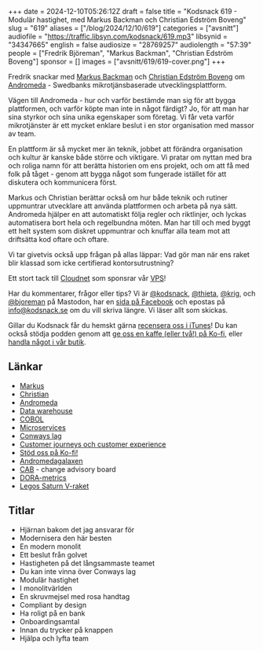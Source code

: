 +++
date = 2024-12-10T05:26:12Z
draft = false
title = "Kodsnack 619 - Modulär hastighet, med Markus Backman och Christian Edström Boveng"
slug = "619"
aliases = ["/blog/2024/12/10/619"]
categories = ["avsnitt"]
audiofile = "https://traffic.libsyn.com/kodsnack/619.mp3"
libsynid = "34347665"
english = false
audiosize = "28769257"
audiolength = "57:39"
people = ["Fredrik Björeman", "Markus Backman", "Christian Edström Boveng"]
sponsor = []
images = ["avsnitt/619/619-cover.png"]
+++

Fredrik snackar med [Markus Backman](https://www.linkedin.com/in/markus-backman/) och [Christian Edström Boveng](https://www.linkedin.com/in/christianedstrom/) om [Andromeda](https://www.jfokus.se/jfokus23-preso/Space-the-Final-Frontier.pdf) - Swedbanks mikrotjänsbaserade utvecklingsplattform.

Vägen till Andromeda - hur och varför bestämde man sig för att bygga plattformen, och varför köpte man inte in något färdigt? Jo, för att man har sina styrkor och sina unika egenskaper som företag. Vi får veta varför mikrotjänster är ett mycket enklare beslut i en stor organisation med massor av team.

En plattform är så mycket mer än teknik, jobbet att förändra organisation och kultur är kanske både större och viktigare. Vi pratar om nyttan med bra och roliga namn för att berätta historien om ens projekt, och om att få med folk på tåget - genom att bygga något som fungerade istället för att diskutera och kommunicera först.

Markus och Christian berättar också om hur både teknik och rutiner uppmuntrar utvecklare att använda plattformen och arbeta på nya sätt. Andromeda hjälper en att automatiskt följa regler och riktlinjer, och lyckas  automatisera bort hela och regelbundna möten. Man har till och med byggt ett helt system som diskret uppmuntrar och knuffar alla team mot att driftsätta kod oftare och oftare.

Vi tar givetvis också upp frågan på allas läppar: Vad gör man när ens raket blir klassad som icke certifierad kontorsutrustning?

Ett stort tack till [Cloudnet](https://www.cloudnet.se) som sponsrar vår [VPS](https://en.wikipedia.org/wiki/Virtual_private_server)!

Har du kommentarer, frågor eller tips? Vi är [@kodsnack](https://social.podsnack.se/@kodsnack), [@thieta](https://6510.nu/@thieta), [@krig](https://6510.nu/@krig), och [@bjoreman](https://toot.cafe/@bjoreman) på Mastodon, har en [sida på Facebook](https://www.facebook.com/) och epostas på [info@kodsnack.se](mailto:info@kodsnack.se) om du vill skriva längre. Vi läser allt som skickas.

Gillar du Kodsnack får du hemskt gärna [recensera oss i iTunes](https://itunes.apple.com/se/podcast/kodsnack/id561631498?l=en)! Du kan också stödja podden genom att <a href="https://ko-fi.com/kodsnack" rel="payment">ge oss en kaffe (eller två!) på Ko-fi</a>, eller [handla något i vår butik](https://shop.spreadshirt.se/kodsnack/).

## Länkar
* [Markus](https://www.linkedin.com/in/markus-backman/)
* [Christian](https://www.linkedin.com/in/christianedstrom/)
* [Andromeda](https://www.jfokus.se/jfokus23-preso/Space-the-Final-Frontier.pdf)
* [Data warehouse](https://en.wikipedia.org/wiki/Data_warehouse)
* [COBOL](https://en.wikipedia.org/wiki/COBOL)
* [Microservices](https://en.wikipedia.org/wiki/Microservices)
* [Conways lag](https://en.wikipedia.org/wiki/Conway%27s_law)
* [Customer journeys och customer experience](https://en.wikipedia.org/wiki/Customer_experience)
* [Stöd oss på Ko-fi!](https://ko-fi.com/kodsnack)
* [Andromedagalaxen](https://en.wikipedia.org/wiki/Andromeda_Galaxy)
* [CAB](https://en.wikipedia.org/wiki/Change-advisory_board) - change advisory board
* [DORA-metrics](https://dora.dev/guides/dora-metrics-four-keys/)
* [Legos Saturn V-raket](https://www.lego.com/en-gb/product/lego-nasa-apollo-saturn-v-92176)

## Titlar
* Hjärnan bakom det jag ansvarar för
* Modernisera den här besten
* En modern monolit
* Ett beslut från golvet
* Hastigheten på det långsammaste teamet
* Du kan inte vinna över Conways lag
* Modulär hastighet
* I monolitvärlden
* En skruvmejsel med rosa handtag
* Compliant by design
* Ha roligt på en bank
* Onboardingsamtal
* Innan du trycker på knappen
* Hjälpa och lyfta team